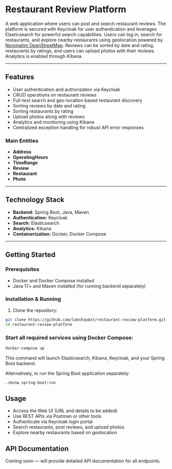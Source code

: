 # Restaurant Review Platform

A web application where users can post and search restaurant reviews. The platform is secured with Keycloak for user authentication and leverages Elasticsearch for powerful search capabilities. Users can log in, search for restaurants, and explore nearby restaurants using geolocation powered by [Nominatim OpenStreetMap](https://nominatim.openstreetmap.org/). Reviews can be sorted by date and rating, restaurants by ratings, and users can upload photos with their reviews. Analytics is enabled through Kibana.

---

## Features

- User authentication and authorization via Keycloak
- CRUD operations on restaurant reviews
- Full-text search and geo-location based restaurant discovery
- Sorting reviews by date and rating
- Sorting restaurants by rating
- Upload photos along with reviews
- Analytics and monitoring using Kibana
- Centralized exception handling for robust API error responses

### Main Entities

- **Address**
- **OperatingHours**
- **TimeRange**
- **Review**
- **Restaurant**
- **Photo**

---

## Technology Stack

- **Backend:** Spring Boot, Java, Maven
- **Authentication:** Keycloak
- **Search:** Elasticsearch
- **Analytics:** Kibana
- **Containerization:** Docker, Docker Compose

---

## Getting Started

### Prerequisites

- Docker and Docker Compose installed
- Java 17+ and Maven installed (for running backend separately)

### Installation & Running

1. Clone the repository:

```bash
git clone https://github.com/lakshaybxt/restaurant-review-platform.git
cd restaurant-review-platform
```
### Start all required services using Docker Compose:

```bash
docker-compose up
```
This command will launch Elasticsearch, Kibana, Keycloak, and your Spring Boot backend.

Alternatively, to run the Spring Boot application separately:

```bash
./mvnw spring-boot:run
```

## Usage

- Access the Web UI (URL and details to be added)
- Use REST APIs via Postman or other tools
- Authenticate via Keycloak login portal
- Search restaurants, post reviews, and upload photos
- Explore nearby restaurants based on geolocation

## API Documentation

Coming soon — will provide detailed API documentation for all endpoints.
